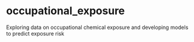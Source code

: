 # occupational_exposure
Exploring data on occupational chemical exposure and developing models to predict exposure risk

